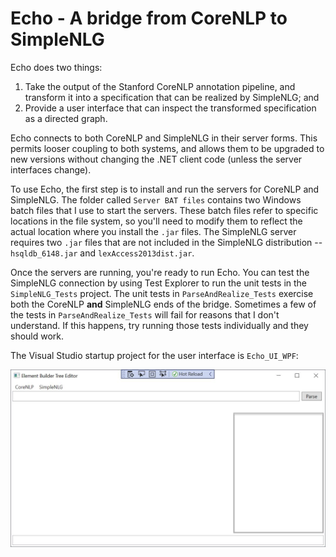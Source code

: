 # Echo - A bridge from CoreNLP to SimpleNLG

Echo does two things:

1.  Take the output of the Stanford CoreNLP annotation pipeline, and transform it into a specification that can be realized by SimpleNLG; and
2.  Provide a user interface that can inspect the transformed specification as a directed graph.

Echo connects to both CoreNLP and SimpleNLG in their server forms.  This permits looser coupling to both systems, and allows them to be upgraded to new versions without changing the .NET client code (unless the server interfaces change).

To use Echo, the first step is to install and run the servers for CoreNLP and SimpleNLG.  The folder called `Server BAT files` contains two Windows batch files that I use to start the servers.  These batch files refer to specific locations in the file system, so you'll need to modify them to reflect the actual location where you install the `.jar` files.  The SimpleNLG server requires two `.jar` files that are not included in the SimpleNLG distribution -- `hsqldb_6148.jar` and `lexAccess2013dist.jar`.

Once the servers are running, you're ready to run Echo.  You can test the SimpleNLG connection by using Test Explorer to run the unit tests in the `SimpleNLG_Tests` project.  The unit tests in `ParseAndRealize_Tests` exercise both the CoreNLP **and** SimpleNLG ends of the bridge.  Sometimes a few of the tests in `ParseAndRealize_Tests` will fail for reasons that I don't understand.  If this happens, try running those tests individually and they should work.

The Visual Studio startup project for the user interface is `Echo_UI_WPF`:

![Image of Echo WPF Window](/docs/images/EmptyWindow.jpg)
